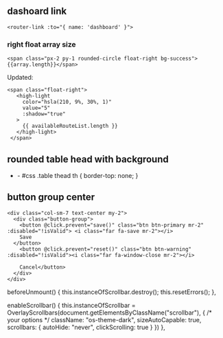## dashoard link
```
<router-link :to="{ name: 'dashboard' }">
```

### right float array size
```
<span class="px-2 py-1 rounded-circle float-right bg-success">{{array.length}}</span>
 ```

Updated:
 ```
 <span class="float-right">
    <high-light 
      color="hsla(210, 9%, 30%, 1)" 
      value="5"
      :shadow="true"
    >
      {{ availableRouteList.length }}
    </high-light>
  </span>
 ```

## rounded table head with background
- <div class="scrollbar rounded-top">
  - <thead class="bg-secondary">
  #css
  .table thead th {
    border-top: none; 
  }
## button group center
```
<div class="col-sm-7 text-center my-2">
  <div class="button-group">
    <button @click.prevent="save()" class="btn btn-primary mr-2" :disabled="!isValid"> <i class="far fa-save mr-2"></i>
    Save
  </button>
    <button @click.prevent="reset()" class="btn btn-warning" :disabled="!isValid"><i class="far fa-window-close mr-2"></i>

    Cancel</button>
  </div>
</div>
```


 beforeUnmount() {
    this.instanceOfScrollbar.destroy();
    this.resetErrors();
},

enableScrollbar() {
    this.instanceOfScrollbar = OverlayScrollbars(document.getElementsByClassName("scrollbar"),
      { /* your options */ 
        className: "os-theme-dark",
        sizeAutoCapable: true,
        scrollbars: {
          autoHide: "never",
          clickScrolling: true
        } 
      })
},